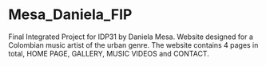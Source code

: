 # Mesa_Daniela_FIP
Final Integrated Project for IDP31 by Daniela Mesa. Website designed for a Colombian music artist of the urban genre. The website contains 4 pages in total, HOME PAGE, GALLERY, MUSIC VIDEOS and CONTACT.
